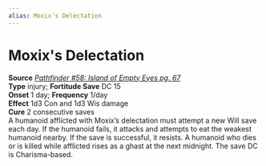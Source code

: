 ```yaml
---
alias: Moxix's Delectation
---
```


# Moxix's Delectation

**Source** [_Pathfinder #58: Island of Empty Eyes pg. 67_](http://paizo.com/pathfinder/adventurePath/skullAndShackles/v5748btpy8mog)  
**Type** injury; **Fortitude Save** DC 15  
**Onset** 1 day; **Frequency** 1/day  
**Effect** 1d3 Con and 1d3 Wis damage  
**Cure** 2 consecutive saves  
A humanoid afflicted with Moxix’s delectation must attempt a new Will save each day. If the humanoid fails, it attacks and attempts to eat the weakest humanoid nearby. If the save is successful, it resists. A humanoid who dies or is killed while afflicted rises as a ghast at the next midnight. The save DC is Charisma-based.
